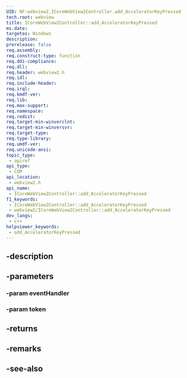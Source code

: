 ```yaml
---
UID: NF:webview2.ICoreWebView2Controller.add_AcceleratorKeyPressed
tech.root: webview
title: ICoreWebView2Controller::add_AcceleratorKeyPressed
ms.date: 
targetos: Windows
description: 
prerelease: false
req.assembly: 
req.construct-type: function
req.ddi-compliance: 
req.dll: 
req.header: webview2.h
req.idl: 
req.include-header: 
req.irql: 
req.kmdf-ver: 
req.lib: 
req.max-support: 
req.namespace: 
req.redist: 
req.target-min-winverclnt: 
req.target-min-winversvr: 
req.target-type: 
req.type-library: 
req.umdf-ver: 
req.unicode-ansi: 
topic_type:
 - apiref
api_type:
 - COM
api_location:
 - webview2.h
api_name:
 - ICoreWebView2Controller::add_AcceleratorKeyPressed
f1_keywords:
 - ICoreWebView2Controller::add_AcceleratorKeyPressed
 - webview2/ICoreWebView2Controller::add_AcceleratorKeyPressed
dev_langs:
 - c++
helpviewer_keywords:
 - add_AcceleratorKeyPressed
---
```


## -description

## -parameters

### -param eventHandler

### -param token

## -returns

## -remarks

## -see-also

